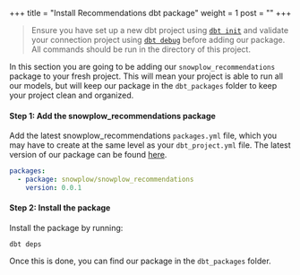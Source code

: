 +++
title = "Install Recommendations dbt package"
weight = 1
post = ""
+++

> Ensure you have set up a new dbt project using [`dbt init`](https://docs.getdbt.com/reference/commands/init) and validate your connection project using [`dbt debug`](https://docs.getdbt.com/reference/commands/debug) before adding our package. All commands should be run in the directory of this project.

In this section you are going to be adding our `snowplow_recommendations` package to your fresh project. This will mean your project is able to run all our models, but will keep our package in the `dbt_packages` folder to keep your project clean and organized.

#### **Step 1:** Add the snowplow_recommendations package
Add the latest snowplow_recommendations `packages.yml` file, which you may have to create at the same level as your `dbt_project.yml` file. The latest version of our package can be found [here](https://hub.getdbt.com/snowplow/snowplow_recommendations/latest/).

```yml
packages:
  - package: snowplow/snowplow_recommendations
    version: 0.0.1
```

#### **Step 2:** Install the package
Install the package by running:

```
dbt deps
```

Once this is done, you can find our package in the `dbt_packages` folder.